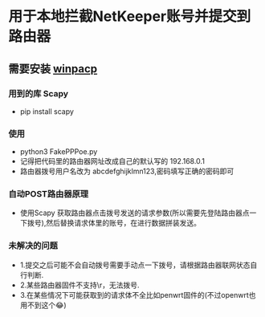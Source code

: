 # 用于本地拦截NetKeeper账号并提交到路由器

## 需要安装 [winpacp](https://www.winpcap.org/install/bin/WinPcap_4_1_3.exe)

### 用到的库  Scapy
* pip install scapy
### 使用 
* python3 FakePPPoe.py 
* 记得把代码里的路由器网址改成自己的默认写的 192.168.0.1
* 路由器拨号用户名改为 abcdefghijklmn123,密码填写正确的密码即可

### 自动POST路由器原理
*  使用Scapy 获取路由器点击拨号发送的请求参数(所以需要先登陆路由器点一下拨号),然后替换请求体里的账号，在进行数据拼装发送。

### 未解决的问题 
* 1.提交之后可能不会自动拨号需要手动点一下拨号，请根据路由器联网状态自行判断.
* 2.某些路由器固件不支持\r，无法拨号.
* 3.在某些情况下可能获取到的请求体不全比如penwrt固件的(不过openwrt也用不到这个😂)